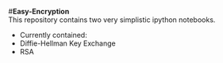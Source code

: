 #**Easy-Encryption**<br />
This repository contains two very simplistic ipython notebooks.
  - Currently contained:
  - Diffie-Hellman Key Exchange
  - RSA